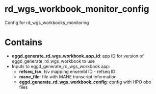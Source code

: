 # rd_wgs_workbook_monitor_config
Config for rd_wgs_workbooks_monitoring

# Contains
* **eggd_generate_rd_wgs_workbook_app_id**: app ID for version of eggd_generate_rd_wgs_workbook to use
* Inputs to eggd_generate_rd_wgs_workbook app:
    * **refseq_tsv**: tsv mapping ensembl ID - refseq ID
    * **mane_file**: file with MANE transcript information
    * **eggd_generate_rd_wgs_workbook_config**: config with HPO obo files
